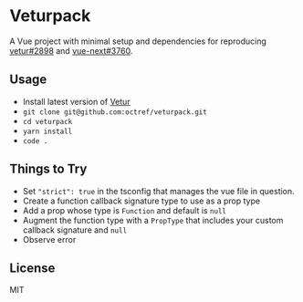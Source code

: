 # Veturpack

A Vue project with minimal setup and dependencies for reproducing [vetur#2898](https://github.com/vuejs/vetur/issues/2898) and [vue-next#3760](https://github.com/vuejs/vue-next/issues/3760).

## Usage

- Install latest version of [Vetur](https://marketplace.visualstudio.com/items?itemName=octref.vetur)
- `git clone git@github.com:octref/veturpack.git`
- `cd veturpack`
- `yarn install`
- `code .`

## Things to Try

- Set `"strict": true` in the tsconfig that manages the vue file in question.
- Create a function callback signature type to use as a prop type
- Add a prop whose type is `Function` and default is `null`
- Augment the function type with a `PropType` that includes your custom callback signature and `null`
- Observe error

## License

MIT
